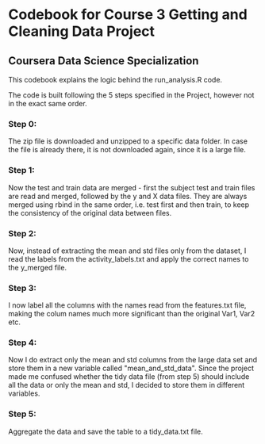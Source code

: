 # Codebook for Course 3 Getting and Cleaning Data Project
## Coursera Data Science Specialization
This codebook explains the logic behind the run_analysis.R code.

The code is built following the 5 steps specified in the Project, however not in the exact same order.

### Step 0:
The zip file is downloaded and unzipped to a specific data folder. In case the file is already there, it is not downloaded again, since it is a large file.

### Step 1:
Now the test and train data are merged - first the subject test and train files are read and merged, followed by the y and X data files.
They are always merged using rbind in the same order, i.e. test first and then train, to keep the consistency of the original data between files.

### Step 2:
Now, instead of extracting the mean and std files only from the dataset, I read the labels from the activity_labels.txt and apply the correct names to the y_merged file.

### Step 3:
I now label all the columns with the names read from the features.txt file, making the colum names much more significant than the original Var1, Var2 etc.

### Step 4:
Now I do extract only the mean and std columns from the large data set and store them in a new variable called "mean_and_std_data". Since the project made me confused whether the tidy data file (from step 5) should include all the data or only the mean and std, I decided to store them in different variables.

### Step 5:
Aggregate the data and save the table to a tidy_data.txt file.

